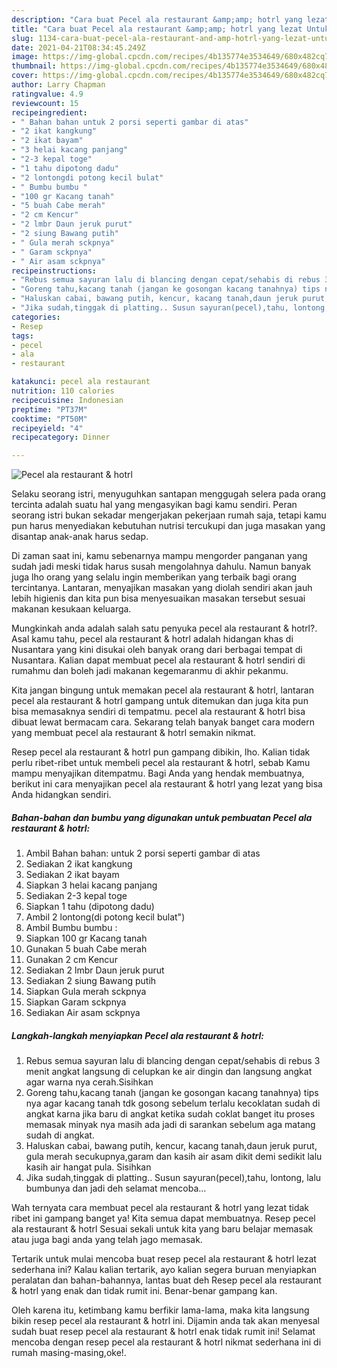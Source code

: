 ```yaml
---
description: "Cara buat Pecel ala restaurant &amp;amp; hotrl yang lezat Untuk Jualan"
title: "Cara buat Pecel ala restaurant &amp;amp; hotrl yang lezat Untuk Jualan"
slug: 1134-cara-buat-pecel-ala-restaurant-and-amp-hotrl-yang-lezat-untuk-jualan
date: 2021-04-21T08:34:45.249Z
image: https://img-global.cpcdn.com/recipes/4b135774e3534649/680x482cq70/pecel-ala-restaurant-hotrl-foto-resep-utama.jpg
thumbnail: https://img-global.cpcdn.com/recipes/4b135774e3534649/680x482cq70/pecel-ala-restaurant-hotrl-foto-resep-utama.jpg
cover: https://img-global.cpcdn.com/recipes/4b135774e3534649/680x482cq70/pecel-ala-restaurant-hotrl-foto-resep-utama.jpg
author: Larry Chapman
ratingvalue: 4.9
reviewcount: 15
recipeingredient:
- " Bahan bahan untuk 2 porsi seperti gambar di atas"
- "2 ikat kangkung"
- "2 ikat bayam"
- "3 helai kacang panjang"
- "2-3 kepal toge"
- "1 tahu dipotong dadu"
- "2 lontongdi potong kecil bulat"
- " Bumbu bumbu "
- "100 gr Kacang tanah"
- "5 buah Cabe merah"
- "2 cm Kencur"
- "2 lmbr Daun jeruk purut"
- "2 siung Bawang putih"
- " Gula merah sckpnya"
- " Garam sckpnya"
- " Air asam sckpnya"
recipeinstructions:
- "Rebus semua sayuran lalu di blancing dengan cepat/sehabis di rebus 3 menit angkat langsung di celupkan ke air dingin dan langsung angkat agar warna nya cerah.Sisihkan"
- "Goreng tahu,kacang tanah (jangan ke gosongan kacang tanahnya) tips nya agar kacang tanah tdk gosong sebelum terlalu kecoklatan sudah di angkat karna jika baru di angkat ketika sudah coklat banget itu proses memasak minyak nya masih ada jadi di sarankan sebelum aga matang sudah di angkat."
- "Haluskan cabai, bawang putih, kencur, kacang tanah,daun jeruk purut, gula merah secukupnya,garam dan kasih air asam dikit demi sedikit lalu kasih air hangat pula. Sisihkan"
- "Jika sudah,tinggak di platting.. Susun sayuran(pecel),tahu, lontong, lalu bumbunya dan jadi deh selamat mencoba..."
categories:
- Resep
tags:
- pecel
- ala
- restaurant

katakunci: pecel ala restaurant 
nutrition: 110 calories
recipecuisine: Indonesian
preptime: "PT37M"
cooktime: "PT50M"
recipeyield: "4"
recipecategory: Dinner

---
```



![Pecel ala restaurant &amp; hotrl](https://img-global.cpcdn.com/recipes/4b135774e3534649/680x482cq70/pecel-ala-restaurant-hotrl-foto-resep-utama.jpg)

Selaku seorang istri, menyuguhkan santapan menggugah selera pada orang tercinta adalah suatu hal yang mengasyikan bagi kamu sendiri. Peran seorang istri bukan sekadar mengerjakan pekerjaan rumah saja, tetapi kamu pun harus menyediakan kebutuhan nutrisi tercukupi dan juga masakan yang disantap anak-anak harus sedap.

Di zaman  saat ini, kamu sebenarnya mampu mengorder panganan yang sudah jadi meski tidak harus susah mengolahnya dahulu. Namun banyak juga lho orang yang selalu ingin memberikan yang terbaik bagi orang tercintanya. Lantaran, menyajikan masakan yang diolah sendiri akan jauh lebih higienis dan kita pun bisa menyesuaikan masakan tersebut sesuai makanan kesukaan keluarga. 



Mungkinkah anda adalah salah satu penyuka pecel ala restaurant &amp; hotrl?. Asal kamu tahu, pecel ala restaurant &amp; hotrl adalah hidangan khas di Nusantara yang kini disukai oleh banyak orang dari berbagai tempat di Nusantara. Kalian dapat membuat pecel ala restaurant &amp; hotrl sendiri di rumahmu dan boleh jadi makanan kegemaranmu di akhir pekanmu.

Kita jangan bingung untuk memakan pecel ala restaurant &amp; hotrl, lantaran pecel ala restaurant &amp; hotrl gampang untuk ditemukan dan juga kita pun bisa memasaknya sendiri di tempatmu. pecel ala restaurant &amp; hotrl bisa dibuat lewat bermacam cara. Sekarang telah banyak banget cara modern yang membuat pecel ala restaurant &amp; hotrl semakin nikmat.

Resep pecel ala restaurant &amp; hotrl pun gampang dibikin, lho. Kalian tidak perlu ribet-ribet untuk membeli pecel ala restaurant &amp; hotrl, sebab Kamu mampu menyajikan ditempatmu. Bagi Anda yang hendak membuatnya, berikut ini cara menyajikan pecel ala restaurant &amp; hotrl yang lezat yang bisa Anda hidangkan sendiri.

<!--inarticleads1-->

##### Bahan-bahan dan bumbu yang digunakan untuk pembuatan Pecel ala restaurant &amp; hotrl:

1. Ambil  Bahan bahan: untuk 2 porsi seperti gambar di atas
1. Sediakan 2 ikat kangkung
1. Sediakan 2 ikat bayam
1. Siapkan 3 helai kacang panjang
1. Sediakan 2-3 kepal toge
1. Siapkan 1 tahu (dipotong dadu)
1. Ambil 2 lontong(di potong kecil bulat&#34;)
1. Ambil  Bumbu bumbu :
1. Siapkan 100 gr Kacang tanah
1. Gunakan 5 buah Cabe merah
1. Gunakan 2 cm Kencur
1. Sediakan 2 lmbr Daun jeruk purut
1. Sediakan 2 siung Bawang putih
1. Siapkan  Gula merah sckpnya
1. Siapkan  Garam sckpnya
1. Sediakan  Air asam sckpnya




<!--inarticleads2-->

##### Langkah-langkah menyiapkan Pecel ala restaurant &amp; hotrl:

1. Rebus semua sayuran lalu di blancing dengan cepat/sehabis di rebus 3 menit angkat langsung di celupkan ke air dingin dan langsung angkat agar warna nya cerah.Sisihkan
1. Goreng tahu,kacang tanah (jangan ke gosongan kacang tanahnya) tips nya agar kacang tanah tdk gosong sebelum terlalu kecoklatan sudah di angkat karna jika baru di angkat ketika sudah coklat banget itu proses memasak minyak nya masih ada jadi di sarankan sebelum aga matang sudah di angkat.
1. Haluskan cabai, bawang putih, kencur, kacang tanah,daun jeruk purut, gula merah secukupnya,garam dan kasih air asam dikit demi sedikit lalu kasih air hangat pula. Sisihkan
1. Jika sudah,tinggak di platting.. Susun sayuran(pecel),tahu, lontong, lalu bumbunya dan jadi deh selamat mencoba...




Wah ternyata cara membuat pecel ala restaurant &amp; hotrl yang lezat tidak ribet ini gampang banget ya! Kita semua dapat membuatnya. Resep pecel ala restaurant &amp; hotrl Sesuai sekali untuk kita yang baru belajar memasak atau juga bagi anda yang telah jago memasak.

Tertarik untuk mulai mencoba buat resep pecel ala restaurant &amp; hotrl lezat sederhana ini? Kalau kalian tertarik, ayo kalian segera buruan menyiapkan peralatan dan bahan-bahannya, lantas buat deh Resep pecel ala restaurant &amp; hotrl yang enak dan tidak rumit ini. Benar-benar gampang kan. 

Oleh karena itu, ketimbang kamu berfikir lama-lama, maka kita langsung bikin resep pecel ala restaurant &amp; hotrl ini. Dijamin anda tak akan menyesal sudah buat resep pecel ala restaurant &amp; hotrl enak tidak rumit ini! Selamat mencoba dengan resep pecel ala restaurant &amp; hotrl nikmat sederhana ini di rumah masing-masing,oke!.

